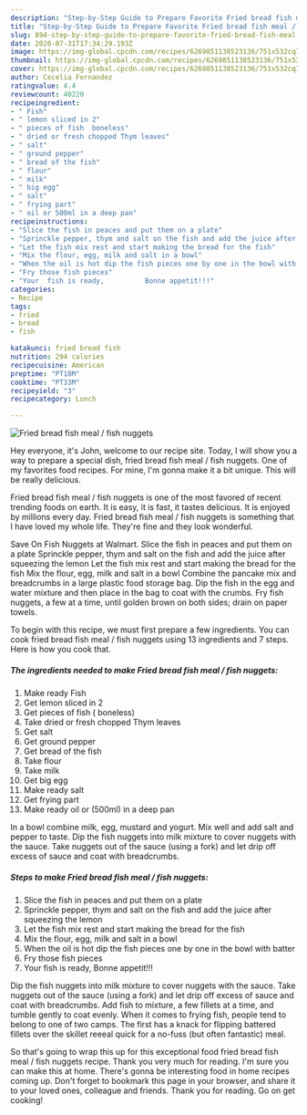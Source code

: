 ```yaml
---
description: "Step-by-Step Guide to Prepare Favorite Fried bread fish meal / fish nuggets"
title: "Step-by-Step Guide to Prepare Favorite Fried bread fish meal / fish nuggets"
slug: 894-step-by-step-guide-to-prepare-favorite-fried-bread-fish-meal-fish-nuggets
date: 2020-07-31T17:34:29.193Z
image: https://img-global.cpcdn.com/recipes/6269851138523136/751x532cq70/fried-bread-fish-meal-fish-nuggets-recipe-main-photo.jpg
thumbnail: https://img-global.cpcdn.com/recipes/6269851138523136/751x532cq70/fried-bread-fish-meal-fish-nuggets-recipe-main-photo.jpg
cover: https://img-global.cpcdn.com/recipes/6269851138523136/751x532cq70/fried-bread-fish-meal-fish-nuggets-recipe-main-photo.jpg
author: Cecelia Fernandez
ratingvalue: 4.4
reviewcount: 40220
recipeingredient:
- " Fish"
- " lemon sliced in 2"
- " pieces of fish  boneless"
- " dried or fresh chopped Thym leaves"
- " salt"
- " ground pepper"
- " bread of the fish"
- " flour"
- " milk"
- " big egg"
- " salt"
- " frying part"
- " oil or 500ml in a deep pan"
recipeinstructions:
- "Slice the fish in peaces and put them on a plate"
- "Sprinckle pepper, thym and salt on the fish and add the juice after squeezing the lemon"
- "Let the fish mix rest and start making the bread for the fish"
- "Mix the flour, egg, milk and salt in a bowl"
- "When the oil is hot dip the fish pieces one by one in the bowl with batter"
- "Fry those fish pieces"
- "Your  fish is ready,          Bonne appetit!!!"
categories:
- Recipe
tags:
- fried
- bread
- fish

katakunci: fried bread fish 
nutrition: 294 calories
recipecuisine: American
preptime: "PT18M"
cooktime: "PT33M"
recipeyield: "3"
recipecategory: Lunch

---
```



![Fried bread fish meal / fish nuggets](https://img-global.cpcdn.com/recipes/6269851138523136/751x532cq70/fried-bread-fish-meal-fish-nuggets-recipe-main-photo.jpg)

Hey everyone, it's John, welcome to our recipe site. Today, I will show you a way to prepare a special dish, fried bread fish meal / fish nuggets. One of my favorites food recipes. For mine, I'm gonna make it a bit unique. This will be really delicious.

Fried bread fish meal / fish nuggets is one of the most favored of recent trending foods on earth. It is easy, it is fast, it tastes delicious. It is enjoyed by millions every day. Fried bread fish meal / fish nuggets is something that I have loved my whole life. They're fine and they look wonderful.

Save On Fish Nuggets at Walmart. Slice the fish in peaces and put them on a plate Sprinckle pepper, thym and salt on the fish and add the juice after squeezing the lemon Let the fish mix rest and start making the bread for the fish Mix the flour, egg, milk and salt in a bowl Combine the pancake mix and breadcrumbs in a large plastic food storage bag. Dip the fish in the egg and water mixture and then place in the bag to coat with the crumbs. Fry fish nuggets, a few at a time, until golden brown on both sides; drain on paper towels.


To begin with this recipe, we must first prepare a few ingredients. You can cook fried bread fish meal / fish nuggets using 13 ingredients and 7 steps. Here is how you cook that.

<!--inarticleads1-->

##### The ingredients needed to make Fried bread fish meal / fish nuggets:

1. Make ready  Fish
1. Get  lemon sliced in 2
1. Get  pieces of fish ( boneless)
1. Take  dried or fresh chopped Thym leaves
1. Get  salt
1. Get  ground pepper
1. Get  bread of the fish
1. Take  flour
1. Take  milk
1. Get  big egg
1. Make ready  salt
1. Get  frying part
1. Make ready  oil or (500ml) in a deep pan


In a bowl combine milk, egg, mustard and yogurt. Mix well and add salt and pepper to taste. Dip the fish nuggets into milk mixture to cover nuggets with the sauce. Take nuggets out of the sauce (using a fork) and let drip off excess of sauce and coat with breadcrumbs. 

<!--inarticleads2-->

##### Steps to make Fried bread fish meal / fish nuggets:

1. Slice the fish in peaces and put them on a plate
1. Sprinckle pepper, thym and salt on the fish and add the juice after squeezing the lemon
1. Let the fish mix rest and start making the bread for the fish
1. Mix the flour, egg, milk and salt in a bowl
1. When the oil is hot dip the fish pieces one by one in the bowl with batter
1. Fry those fish pieces
1. Your  fish is ready,          Bonne appetit!!!


Dip the fish nuggets into milk mixture to cover nuggets with the sauce. Take nuggets out of the sauce (using a fork) and let drip off excess of sauce and coat with breadcrumbs. Add fish to mixture, a few fillets at a time, and tumble gently to coat evenly. When it comes to frying fish, people tend to belong to one of two camps. The first has a knack for flipping battered fillets over the skillet reeeal quick for a no-fuss (but often fantastic) meal. 

So that's going to wrap this up for this exceptional food fried bread fish meal / fish nuggets recipe. Thank you very much for reading. I'm sure you can make this at home. There's gonna be interesting food in home recipes coming up. Don't forget to bookmark this page in your browser, and share it to your loved ones, colleague and friends. Thank you for reading. Go on get cooking!
